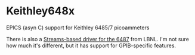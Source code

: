 # Keithley648x
EPICS (asyn C) support for Keithley 6485/7 picoammeters

There is also a [Streams-based driver for the 6487](https://epics.anl.gov/download/modules/Keithley6487-1.1.tar.gz)
from LBNL.  I'm not sure how much it's different, but it has support for GPIB-specific features.
